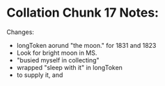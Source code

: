 # Collation Chunk 17 Notes:
Changes:
- longToken aorund "the moon." for 1831 and 1823
- Look for bright moon in MS. 
- "busied myself in collecting"
- wrapped "sleep with it" in longToken 
- to supply it, and